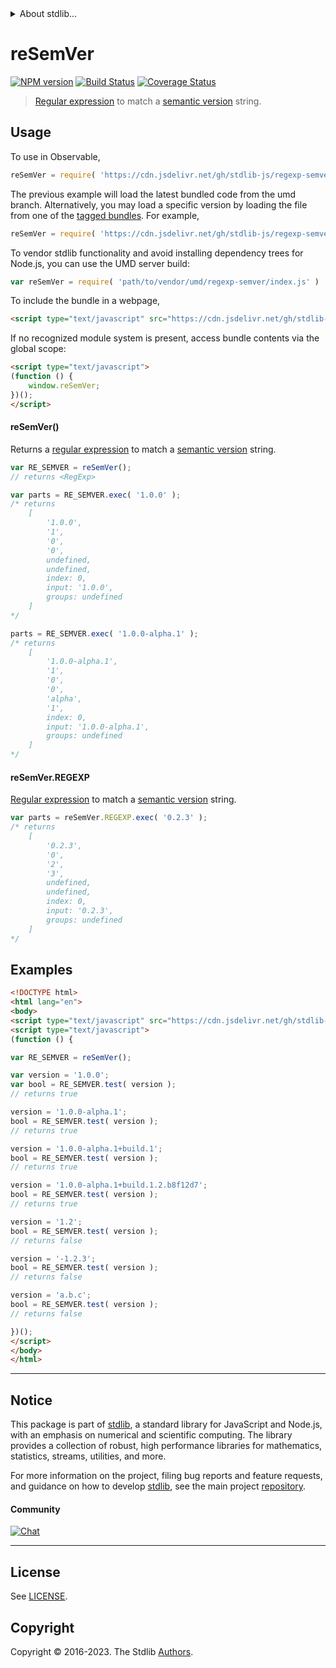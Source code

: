 <!--

@license Apache-2.0

Copyright (c) 2022 The Stdlib Authors.

Licensed under the Apache License, Version 2.0 (the "License");
you may not use this file except in compliance with the License.
You may obtain a copy of the License at

   http://www.apache.org/licenses/LICENSE-2.0

Unless required by applicable law or agreed to in writing, software
distributed under the License is distributed on an "AS IS" BASIS,
WITHOUT WARRANTIES OR CONDITIONS OF ANY KIND, either express or implied.
See the License for the specific language governing permissions and
limitations under the License.

-->


<details>
  <summary>
    About stdlib...
  </summary>
  <p>We believe in a future in which the web is a preferred environment for numerical computation. To help realize this future, we've built stdlib. stdlib is a standard library, with an emphasis on numerical and scientific computation, written in JavaScript (and C) for execution in browsers and in Node.js.</p>
  <p>The library is fully decomposable, being architected in such a way that you can swap out and mix and match APIs and functionality to cater to your exact preferences and use cases.</p>
  <p>When you use stdlib, you can be absolutely certain that you are using the most thorough, rigorous, well-written, studied, documented, tested, measured, and high-quality code out there.</p>
  <p>To join us in bringing numerical computing to the web, get started by checking us out on <a href="https://github.com/stdlib-js/stdlib">GitHub</a>, and please consider <a href="https://opencollective.com/stdlib">financially supporting stdlib</a>. We greatly appreciate your continued support!</p>
</details>

# reSemVer

[![NPM version][npm-image]][npm-url] [![Build Status][test-image]][test-url] [![Coverage Status][coverage-image]][coverage-url] <!-- [![dependencies][dependencies-image]][dependencies-url] -->

> [Regular expression][mdn-regexp] to match a [semantic version][semantic-version] string.



<section class="usage">

## Usage

To use in Observable,

```javascript
reSemVer = require( 'https://cdn.jsdelivr.net/gh/stdlib-js/regexp-semver@umd/browser.js' )
```
The previous example will load the latest bundled code from the umd branch. Alternatively, you may load a specific version by loading the file from one of the [tagged bundles](https://github.com/stdlib-js/regexp-semver/tags). For example,

```javascript
reSemVer = require( 'https://cdn.jsdelivr.net/gh/stdlib-js/regexp-semver@v0.1.1-umd/browser.js' )
```

To vendor stdlib functionality and avoid installing dependency trees for Node.js, you can use the UMD server build:

```javascript
var reSemVer = require( 'path/to/vendor/umd/regexp-semver/index.js' )
```

To include the bundle in a webpage,

```html
<script type="text/javascript" src="https://cdn.jsdelivr.net/gh/stdlib-js/regexp-semver@umd/browser.js"></script>
```

If no recognized module system is present, access bundle contents via the global scope:

```html
<script type="text/javascript">
(function () {
    window.reSemVer;
})();
</script>
```

#### reSemVer()

Returns a [regular expression][mdn-regexp] to match a [semantic version][semantic-version] string. 

```javascript
var RE_SEMVER = reSemVer();
// returns <RegExp>

var parts = RE_SEMVER.exec( '1.0.0' );
/* returns
    [
        '1.0.0',
        '1',
        '0',
        '0',
        undefined,
        undefined,
        index: 0,
        input: '1.0.0',
        groups: undefined
    ]
*/

parts = RE_SEMVER.exec( '1.0.0-alpha.1' );
/* returns
    [
        '1.0.0-alpha.1',
        '1',
        '0',
        '0',
        'alpha',
        '1',
        index: 0,
        input: '1.0.0-alpha.1',
        groups: undefined
    ]
*/
```

#### reSemVer.REGEXP

[Regular expression][mdn-regexp] to match a [semantic version][semantic-version] string.

```javascript
var parts = reSemVer.REGEXP.exec( '0.2.3' );
/* returns
    [
        '0.2.3',
        '0',
        '2',
        '3',
        undefined,
        undefined,
        index: 0,
        input: '0.2.3',
        groups: undefined
    ]
*/
```

</section>

<!-- /.usage -->

<section class="examples">

## Examples

<!-- eslint no-undef: "error" -->

```html
<!DOCTYPE html>
<html lang="en">
<body>
<script type="text/javascript" src="https://cdn.jsdelivr.net/gh/stdlib-js/regexp-semver@umd/browser.js"></script>
<script type="text/javascript">
(function () {

var RE_SEMVER = reSemVer();

var version = '1.0.0';
var bool = RE_SEMVER.test( version );
// returns true

version = '1.0.0-alpha.1';
bool = RE_SEMVER.test( version );
// returns true

version = '1.0.0-alpha.1+build.1';
bool = RE_SEMVER.test( version );
// returns true

version = '1.0.0-alpha.1+build.1.2.b8f12d7';
bool = RE_SEMVER.test( version );
// returns true

version = '1.2';
bool = RE_SEMVER.test( version );
// returns false

version = '-1.2.3';
bool = RE_SEMVER.test( version );
// returns false

version = 'a.b.c';
bool = RE_SEMVER.test( version );
// returns false

})();
</script>
</body>
</html>
```

</section>

<!-- /.examples -->

<!-- Section for related `stdlib` packages. Do not manually edit this section, as it is automatically populated. -->

<section class="related">

</section>

<!-- /.related -->

<!-- Section for all links. Make sure to keep an empty line after the `section` element and another before the `/section` close. -->


<section class="main-repo" >

* * *

## Notice

This package is part of [stdlib][stdlib], a standard library for JavaScript and Node.js, with an emphasis on numerical and scientific computing. The library provides a collection of robust, high performance libraries for mathematics, statistics, streams, utilities, and more.

For more information on the project, filing bug reports and feature requests, and guidance on how to develop [stdlib][stdlib], see the main project [repository][stdlib].

#### Community

[![Chat][chat-image]][chat-url]

---

## License

See [LICENSE][stdlib-license].


## Copyright

Copyright &copy; 2016-2023. The Stdlib [Authors][stdlib-authors].

</section>

<!-- /.stdlib -->

<!-- Section for all links. Make sure to keep an empty line after the `section` element and another before the `/section` close. -->

<section class="links">

[npm-image]: http://img.shields.io/npm/v/@stdlib/regexp-semver.svg
[npm-url]: https://npmjs.org/package/@stdlib/regexp-semver

[test-image]: https://github.com/stdlib-js/regexp-semver/actions/workflows/test.yml/badge.svg?branch=v0.1.1
[test-url]: https://github.com/stdlib-js/regexp-semver/actions/workflows/test.yml?query=branch:v0.1.1

[coverage-image]: https://img.shields.io/codecov/c/github/stdlib-js/regexp-semver/main.svg
[coverage-url]: https://codecov.io/github/stdlib-js/regexp-semver?branch=main

<!--

[dependencies-image]: https://img.shields.io/david/stdlib-js/regexp-semver.svg
[dependencies-url]: https://david-dm.org/stdlib-js/regexp-semver/main

-->

[chat-image]: https://img.shields.io/gitter/room/stdlib-js/stdlib.svg
[chat-url]: https://app.gitter.im/#/room/#stdlib-js_stdlib:gitter.im

[stdlib]: https://github.com/stdlib-js/stdlib

[stdlib-authors]: https://github.com/stdlib-js/stdlib/graphs/contributors

[umd]: https://github.com/umdjs/umd
[es-module]: https://developer.mozilla.org/en-US/docs/Web/JavaScript/Guide/Modules

[deno-url]: https://github.com/stdlib-js/regexp-semver/tree/deno
[umd-url]: https://github.com/stdlib-js/regexp-semver/tree/umd
[esm-url]: https://github.com/stdlib-js/regexp-semver/tree/esm
[branches-url]: https://github.com/stdlib-js/regexp-semver/blob/main/branches.md

[stdlib-license]: https://raw.githubusercontent.com/stdlib-js/regexp-semver/main/LICENSE

[mdn-regexp]: https://developer.mozilla.org/en-US/docs/Web/JavaScript/Guide/Regular_Expressions

[semantic-version]: https://semver.org/

<!-- <related-links> -->

<!-- </related-links> -->

</section>

<!-- /.links -->
